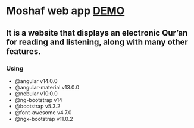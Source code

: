 # Moshaf web app [DEMO](http://moshaf2.surge.sh/)

## It is a website that displays an electronic Qur’an for reading and listening, along with many other features.

### Using

 - @angular v14.0.0
 - @angular-material v13.0.0
 - @nebular v10.0.0
 - @ng-bootstrap v14
 - @bootstrap v5.3.2
 - @font-awesome v4.7.0
 - @ngx-bootstrap v11.0.2

